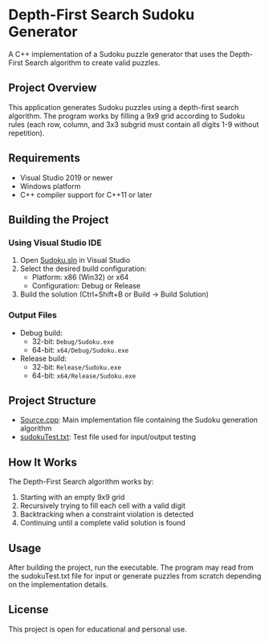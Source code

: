 # Depth-First Search Sudoku Generator

A C++ implementation of a Sudoku puzzle generator that uses the Depth-First Search algorithm to create valid puzzles.

## Project Overview

This application generates Sudoku puzzles using a depth-first search algorithm. The program works by filling a 9x9 grid according to Sudoku rules (each row, column, and 3x3 subgrid must contain all digits 1-9 without repetition).

## Requirements

- Visual Studio 2019 or newer
- Windows platform
- C++ compiler support for C++11 or later

## Building the Project

### Using Visual Studio IDE

1. Open [Sudoku.sln](Sudoku.sln) in Visual Studio
2. Select the desired build configuration:
   - Platform: x86 (Win32) or x64
   - Configuration: Debug or Release
3. Build the solution (Ctrl+Shift+B or Build → Build Solution)

### Output Files

- Debug build: 
  - 32-bit: `Debug/Sudoku.exe`
  - 64-bit: `x64/Debug/Sudoku.exe`
- Release build: 
  - 32-bit: `Release/Sudoku.exe`
  - 64-bit: `x64/Release/Sudoku.exe`

## Project Structure

- [Source.cpp](Sudoku/Source.cpp): Main implementation file containing the Sudoku generation algorithm
- [sudokuTest.txt](Sudoku/sudokuTest.txt): Test file used for input/output testing

## How It Works

The Depth-First Search algorithm works by:
1. Starting with an empty 9x9 grid
2. Recursively trying to fill each cell with a valid digit
3. Backtracking when a constraint violation is detected
4. Continuing until a complete valid solution is found

## Usage

After building the project, run the executable. The program may read from the sudokuTest.txt file for input or generate puzzles from scratch depending on the implementation details.

## License

This project is open for educational and personal use.
